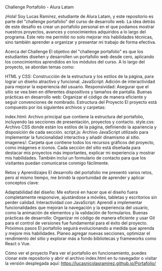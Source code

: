 Challenge Portafolio - Alura Latam

¡Hola! Soy Lucas Ramírez, estudiante de Alura Latam, y este repositorio es parte del "challenge portafolio" del curso de desarrollo web. La idea detrás de este desafío es crear un portafolio personal en el que podamos mostrar nuestros proyectos, avances y conocimientos adquiridos a lo largo del programa. Este reto me permitió no solo mejorar mis habilidades técnicas, sino también aprender a organizar y presentar mi trabajo de forma efectiva.

Acerca del Challenge
El objetivo del "challenge portafolio" es que los estudiantes diseñen y desarrollen un portafolio web desde cero, aplicando los conocimientos aprendidos en los módulos del curso. A lo largo del proyecto, se abordan temas como:

HTML y CSS: Construcción de la estructura y los estilos de la página, para lograr un diseño atractivo y funcional.
JavaScript: Adición de interactividad para mejorar la experiencia del usuario.
Responsividad: Asegurar que el sitio se vea bien en diferentes dispositivos y tamaños de pantalla.
Buenas prácticas en desarrollo web: Organizar el código de manera eficiente y seguir convenciones de nombrado.
Estructura del Proyecto
El proyecto está compuesto por los siguientes archivos y carpetas:

index.html: Archivo principal que contiene la estructura del portafolio, incluyendo las secciones de presentación, proyectos y contacto.
style.css: Archivo CSS donde están los estilos de la página, definiendo la apariencia y disposición de cada sección.
script.js: Archivo JavaScript utilizado para implementar la funcionalidad interactiva y añadir dinamismo al sitio.
imagenes/: Carpeta que contiene todos los recursos gráficos del proyecto, como imágenes e íconos.
Cada sección del sitio está diseñada para destacar mis proyectos más importantes, explicar mi experiencia y mostrar mis habilidades. También incluí un formulario de contacto para que los visitantes puedan comunicarse conmigo fácilmente.

Retos y Aprendizajes
El desarrollo del portafolio me presentó varios retos, pero al mismo tiempo, me brindó la oportunidad de aprender y aplicar conceptos clave:

Adaptabilidad del diseño: Me esforcé en hacer que el diseño fuera completamente responsive, ajustándose a móviles, tabletas y escritorios sin perder calidad.
Interactividad con JavaScript: Aprendí a implementar funcionalidades que mejoran la navegación y la experiencia del usuario, como la animación de elementos y la validación de formularios.
Buenas prácticas de desarrollo: Organizar mi código de manera eficiente y usar Git para el control de versiones fue fundamental para el éxito del proyecto.
Próximos pasos
El portafolio seguirá evolucionando a medida que aprenda y mejore mis habilidades. Planeo agregar nuevas secciones, optimizar el rendimiento del sitio y explorar más a fondo bibliotecas y frameworks como React o Vue.

Cómo ver el proyecto
Para ver el portafolio en funcionamiento, puedes clonar este repositorio y abrir el archivo index.html en tu navegador o visitar la versión desplegada aquí: https://lucasnicolasramirez.github.io/Portafolio/
